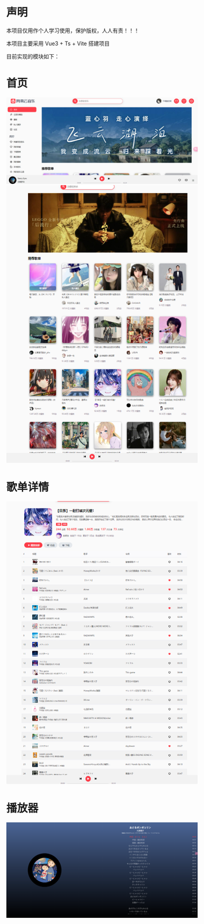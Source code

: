 # 声明

本项目仅用作个人学习使用，保护版权，人人有责！！！

本项目主要采用 Vue3 + Ts + Vite 搭建项目

目前实现的模块如下：

# 首页

![首页1](/docs/home1.png)
![首页2](/docs/home2.png)

# 歌单详情

![歌单详情页](/docs/playlist.png)

# 播放器

![播放器](/docs/player.png)
